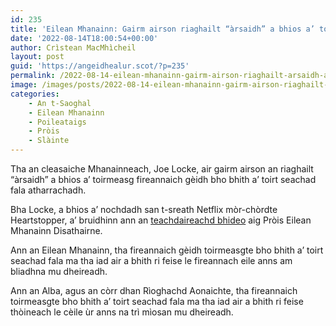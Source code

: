 ```yaml
---
id: 235
title: 'Eilean Mhanainn: Gairm airson riaghailt “àrsaidh” a bhios a’ toirmeasg fireannaich gèidh bho bhith a’ toirt seachad fala atharrachadh'
date: '2022-08-14T18:00:54+00:00'
author: Crìstean MacMhìcheil
layout: post
guid: 'https://angeidhealur.scot/?p=235'
permalink: /2022-08-14-eilean-mhanainn-gairm-airson-riaghailt-arsaidh-a-bhios-a-toirmeasg-fireannaich-geidh-bho-bhith-a-toirt-seachad-fala-atharrachadh/
image: /images/posts/2022-08-14-eilean-mhanainn-gairm-airson-riaghailt-arsaidh-a-bhios-a-toirmeasg-fireannaich-geidh-bho-bhith-a-toirt-seachad-fala-atharrachadh.webp
categories:
    - An t-Saoghal
    - Eilean Mhanainn
    - Poileataigs
    - Pròis
    - Slàinte
---
```


Tha an cleasaiche Mhanainneach, Joe Locke, air gairm airson an riaghailt “àrsaidh” a bhios a’ toirmeasg fireannaich gèidh bho bhith a’ toirt seachad fala atharrachadh.

Bha Locke, a bhios a’ nochdadh san t-sreath Netflix mòr-chòrdte Heartstopper, a’ bruidhinn ann an [teachdaireachd bhideo](https://www.facebook.com/watch/?v=426333079531763) aig Pròis Eilean Mhanainn Disathairne.

Ann an Eilean Mhanainn, tha fireannaich gèidh toirmeasgte bho bhith a’ toirt seachad fala ma tha iad air a bhith ri feise le fireannach eile anns am bliadhna mu dheireadh.

Ann an Alba, agus an còrr dhan Rìoghachd Aonaichte, tha fireannaich toirmeasgte bho bhith a’ toirt seachad fala ma tha iad air a bhith ri feise thòineach le cèile ùr anns na trì mìosan mu dheireadh.
